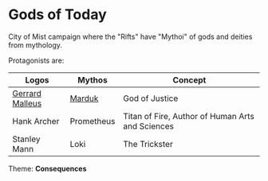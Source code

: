 # Gods of Today

City of Mist campaign where the "Rifts" have "Mythoi" of gods and deities from mythology.

Protagonists are:

|   Logos           |   Mythos      |   Concept
|-------------------|---------------|------------------
|   [Gerrard Malleus](docs/gerrard.html "Gerrard Malleus") |   [Marduk](docs/marduk.md "Marduk")      |   God of Justice
|   Hank Archer     |   Prometheus  |   Titan of Fire, Author of Human Arts and Sciences
|   Stanley Mann    |   Loki        |   The Trickster

Theme: **Consequences**
